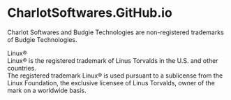 ﻿# CharlotSoftwares.GitHub.io  
  
Charlot Softwares and Budgie Technologies are non-registered trademarks of Budgie Technologies.  
  
  
  
Linux®  
Linux® is the registered trademark of Linus Torvalds in the U.S. and other countries.  
The registered trademark Linux® is used pursuant to a sublicense from the Linux Foundation, the exclusive licensee of Linus Torvalds, owner of the mark on a world­wide basis.  

